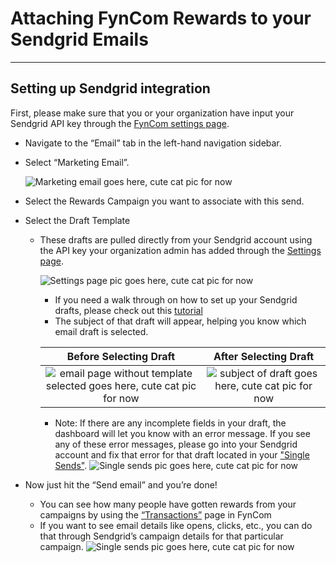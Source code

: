 # Attaching FynCom Rewards to your Sendgrid Emails

_________________

## Setting up Sendgrid integration

First, please make sure that you or your organization have input your Sendgrid API key 
through the [FynCom settings page](https://dashboard.fyncom.com/settings#).

- Navigate to the “Email” tab in the left-hand navigation sidebar.
- Select “Marketing Email”. 

  ![Marketing email goes here, cute cat pic for now](https://fyncom-static-files.s3.us-west-1.amazonaws.com/help/1.png)

- Select the Rewards Campaign you want to associate with this send.
- Select the Draft Template
  - These drafts are pulled directly from your Sendgrid account using the API key your organization admin has added through the 
  [Settings page](https://dashboard.fyncom.com/settings#).
  
    ![Settings page pic goes here, cute cat pic for now](https://fyncom-static-files.s3.us-west-1.amazonaws.com/help/2.png)
  
    - If you need a walk through on how to set up your Sendgrid drafts, please check out this [tutorial](https://docs.google.com/document/d/1NiAXX3wbmdDjg34J8NldwhPxIxUbt8w4Bk6Nnxw7cR4/edit?usp=sharing)
    - The subject of that draft will appear, helping you know which email draft is selected.

    |  Before Selecting Draft  |  After Selecting Draft  |
    |:------------------------:|:-----------------------:|
      | ![email page without template selected goes here, cute cat pic for now](https://fyncom-static-files.s3.us-west-1.amazonaws.com/help/3.png)| ![subject of draft goes here, cute cat pic for now](https://fyncom-static-files.s3.us-west-1.amazonaws.com/help/5.png) |
    
    - Note: If there are any incomplete fields in your draft, the dashboard will let you know with an error message. If you see any of these error messages,
    please go into your Sendgrid account and fix that error for that draft located in your ["Single Sends"](https://mc.sendgrid.com/single-sends?view=raw).
    ![Single sends pic goes here, cute cat pic for now](https://fyncom-static-files.s3.us-west-1.amazonaws.com/help/4.png)

- Now just hit the “Send email” and you’re done!
  - You can see how many people have gotten rewards from your campaigns by using the [“Transactions”](https://dashboard.fyncom.com/campaign/transaction) page in FynCom
  - If you want to see email details like opens, clicks, etc., you can do that through Sendgrid’s campaign details for that particular campaign.
  ![Single sends pic goes here, cute cat pic for now](https://fyncom-static-files.s3.us-west-1.amazonaws.com/help/6.png)
  
